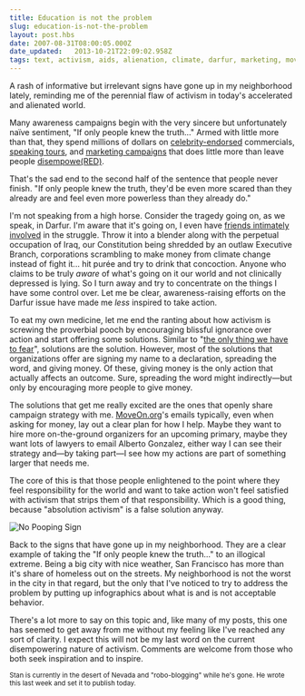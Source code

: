 ```yaml
---
title: Education is not the problem
slug: education-is-not-the-problem
layout: post.hbs
date: 2007-08-31T08:00:05.000Z
date_updated:   2013-10-21T22:09:02.958Z
tags: text, activism, aids, alienation, climate, darfur, marketing, moveon, san francisco
---
```


A rash of informative but irrelevant signs have gone up in my neighborhood lately, reminding me of the perennial flaw of activism in today's accelerated and alienated world.<!--more-->

Many awareness campaigns begin with the very sincere but unfortunately naïve sentiment, "If only people knew the truth..." Armed with little more than that, they spend millions of dollars on <a href="http://www.youtube.com/watch?v=ZD4jv21GjrM" title="One-by-one on Youtube">celebrity-endorsed</a> commercials, <a href="http://www.climatecrisis.net/" title="An Inconvenient Truth">speaking tours</a>, and <a href="http://www.youthaids-aldo.org/" title="Aldo fights AIDS">marketing campaigns</a> that does little more than leave people <a href="http://www.sunshocked.com/stanifesto/archives/conspicuous-conscience/" title="'Conspicuous Conscience' on Stanifesto">disempowe(RED)</a>.

That's the sad end to the second half of the sentence that people never finish. "If only people knew the truth, they'd be even more scared than they already are and feel even more powerless than they already do."

I'm not speaking from a high horse. Consider the tragedy going on, as we speak, in Darfur. I'm aware that it's going on, I even have <a href="http://www.sfgate.com/cgi-bin/article.cgi?f=/c/a/2007/08/19/INLARICDT.DTL&hw=darfur&sn=016&sc=615" title="'Darfur supporter's actions looking more like willful neglect' on SFGate">friends intimately involved</a> in the struggle. Throw it into a blender along with the perpetual occupation of Iraq, our Constitution being shredded by an outlaw Executive Branch, corporations scrambling to make money from climate change instead of fight it... hit purée and try to drink that concoction. Anyone who claims to be truly <em>aware</em> of what's going on it our world and not clinically depressed is lying. So I turn away and try to concentrate on the things I have some control over. Let me be clear, awareness-raising efforts on the Darfur issue have made me <em>less</em> inspired to take action.

To eat my own medicine, let me end the ranting about how activism is screwing the proverbial pooch by encouraging blissful ignorance over action and start offering some solutions. Similar to "<a href="http://historymatters.gmu.edu/d/5057/" title="Wow, Presidents used to be smart">the only thing we have to fear</a>", solutions are the solution. However, most of the solutions that organizations offer are signing my name to a declaration, spreading the word, and giving money. Of these, giving money is the only action that actually affects an outcome. Sure, spreading the word might indirectly&mdash;but only by encouraging more people to give money.

The solutions that get me really excited are the ones that openly share campaign strategy with me. <a href="http://moveon.org" title="MoveOn.org">MoveOn.org</a>'s emails typically, even when asking for money, lay out a clear plan for how I help. Maybe they want to hire more on-the-ground organizers for an upcoming primary, maybe they want lots of lawyers to email Alberto Gonzalez, either way I can see their strategy and&mdash;by taking part&mdash;I see how my actions are part of something larger that needs me.

The core of this is that those people enlightened to the point where they feel responsibility for the world and want to take action won't feel satisfied with activism that strips them of that responsibility. Which is a good thing, because "absolution activism" is a false solution anyway.

<img class="right" src="https://assets.stanifesto.com/images/2007/08/nopooping.thumbnail.jpg" alt="No Pooping Sign" />

Back to the signs that have gone up in my neighborhood. They are a clear example of taking the "If only people knew the truth..." to an illogical extreme. Being a big city with nice weather, San Francisco has more than it's share of homeless out on the streets. My neighborhood is not the worst in the city in that regard, but the only that I've noticed to try to address the problem by putting up infographics about what is and is not acceptable behavior.

There's a lot more to say on this topic and, like many of my posts, this one has seemed to get away from me without my feeling like I've reached any sort of clarity. I expect this will not be my last word on the current disempowering nature of activism. Comments are welcome from those who both seek inspiration and to inspire.

<small>Stan is currently in the desert of Nevada and "robo-blogging" while he's gone. He wrote this last week and set it to publish today.</small>
